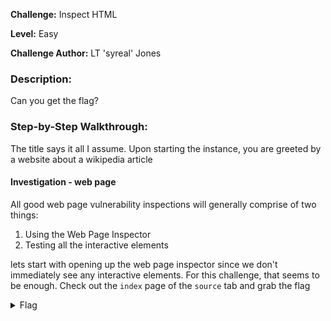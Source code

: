 **Challenge:** Inspect HTML

**Level:** Easy

**Challenge Author:** LT 'syreal' Jones

### Description: 
Can you get the flag?

### Step-by-Step Walkthrough:
The title says it all I assume. Upon starting the instance, you are greeted by a website about a wikipedia article

#### Investigation - web page
All good web page vulnerability inspections will generally comprise of two things:

1. Using the Web Page Inspector
2. Testing all the interactive elements

lets start with opening up the web page inspector since we don't immediately see any interactive elements. For this challenge, that seems to be enough. Check out the `index` page of the `source` tab and grab the flag

<details><summary>Flag</summary>
    <pre>
    picoCTF{1n5p3t0r_0f_h7ml_8113f7e2}
    </pre>
   </details>